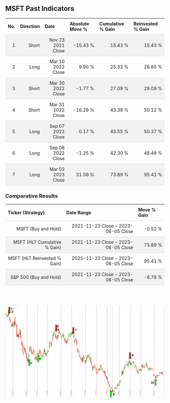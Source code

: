
<style>
.hits {
            border-collapse: collapse;
            width: 100%;
        }
        .hits th, td {
            padding: 8px;
            border-bottom: 1px solid #ddd;
        }
        
        .hits td {text-align: right;}
        .hits th {text-align: left;}
        
        .hits tr:nth-child(even) {
            background-color: #f2f2f2;
        }
        
        .chartCol {
            width: 50%;
            float: left;
            padding: 20px;
        }  
</style>
    
<br>

## MSFT Past Indicators

<table class="hits">
    <tr>
        <th>No.</th>
        <th>Direction</th>
        <th>Date</th>
        <th>Absolute Move %</th>
        <th>Cumulative % Gain</th>
        <th>Reinvested % Gain</th>
      </tr>
    <tr>
        <td>1</td>
        <td>Short</td>
        <td>Nov 23 2021 Close</td>
        <td>-15.43 %</td>
        <td>15.43 %</td>
        <td>15.43 %</td>
    </tr>
    <tr>
        <td>2</td>
        <td>Long</td>
        <td>Mar 10 2022 Close</td>
        <td>9.90 %</td>
        <td>25.32 %</td>
        <td>26.85 %</td>
    </tr>
    <tr>
        <td>3</td>
        <td>Short</td>
        <td>Mar 30 2022 Close</td>
        <td>-1.77 %</td>
        <td>27.09 %</td>
        <td>29.09 %</td>
    </tr>
    <tr>
        <td>4</td>
        <td>Short</td>
        <td>Mar 31 2022 Close</td>
        <td>-16.29 %</td>
        <td>43.38 %</td>
        <td>50.12 %</td>
    </tr>
    <tr>
        <td>5</td>
        <td>Long</td>
        <td>Sep 07 2022 Close</td>
        <td>0.17 %</td>
        <td>43.55 %</td>
        <td>50.37 %</td>
    </tr>
    <tr>
        <td>6</td>
        <td>Long</td>
        <td>Sep 08 2022 Close</td>
        <td>-1.25 %</td>
        <td>42.30 %</td>
        <td>48.49 %</td>
    </tr>
    <tr>
        <td>7</td>
        <td>Long</td>
        <td>Mar 03 2023 Close</td>
        <td>31.59 %</td>
        <td>73.89 %</td>
        <td>95.41 %</td>
    </tr>
    
</table>

### Comparative Results

<table class="hits">
    <thead>
        <th>Ticker (Strategy)</th>
        <th>Date Range</th>
        <th>Move % Gain</th>
    </thead>
    <tbody>
        <tr>
            <td>MSFT (Buy and Hold)</td>
            <td>2021-11-23 Close <b>-</b> 2023-06-05 Close</td>
            <td>-0.52 %</td>
        </tr>
        <tr>
            <td>MSFT (HLT Cumulative % Gain)</td>
            <td>2021-11-23 Close <b>-</b> 2023-06-05 Close</td>
            <td>73.89 %</td>
        </tr>
        <tr>
            <td>MSFT (HLT Reinvested % Gain)</td>
            <td>2021-11-23 Close <b>-</b> 2023-06-05 Close</td>
            <td>95.41 %</td>
        </tr>
        <tr>
            <td>S&P 500 (Buy and Hold)</td>
            <td>2021-11-23 Close <b>-</b> 2023-06-05 Close</td>
            <td>-8.78 %</td>
        </tr>
    </tbody>
</table>
<br>
<br>

![Plot](charts/TSLAstatic.png)